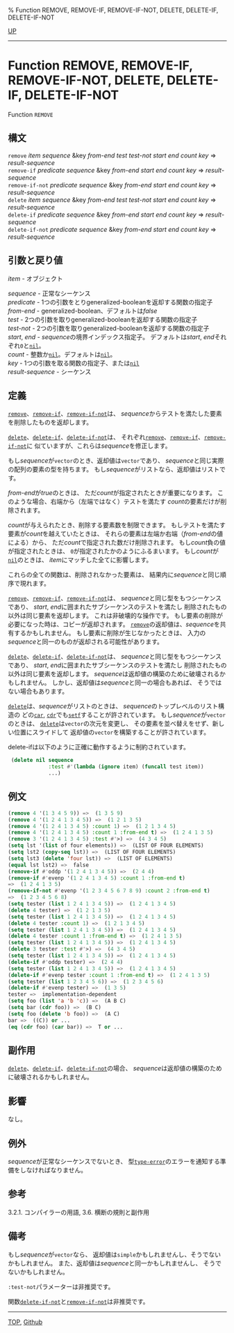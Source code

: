 % Function REMOVE, REMOVE-IF, REMOVE-IF-NOT, DELETE, DELETE-IF, DELETE-IF-NOT

[UP](17.3.html)  

---

# Function **REMOVE, REMOVE-IF, REMOVE-IF-NOT, DELETE, DELETE-IF, DELETE-IF-NOT**


Function `REMOVE`


## 構文

`remove` *item* *sequence*
 &key *from-end* *test* *test-not* *start* *end* *count* *key*
 => *result-sequence*  
`remove-if` *predicate* *sequence*
 &key *from-end* *start* *end* *count* *key*
 => *result-sequence*  
`remove-if-not` *predicate* *sequence*
 &key *from-end* *start* *end* *count* *key*
 => *result-sequence*  
`delete` *item* *sequence*
 &key *from-end* *test* *test-not* *start* *end* *count* *key*
 => *result-sequence*  
`delete-if` *predicate* *sequence*
 &key *from-end* *start* *end* *count* *key*
 => *result-sequence*  
`delete-if-not` *predicate* *sequence*
 &key *from-end* *start* *end* *count* *key*
 => *result-sequence*  


## 引数と戻り値

*item* - オブジェクト  

*sequence* - 正常なシーケンス  
*predicate* - 1つの引数をとりgeneralized-booleanを返却する関数の指定子  
*from-end* - generalized-boolean、デフォルトは*false*  
*test* - 2つの引数を取りgeneralized-booleanを返却する関数の指定子  
*test-not* - 2つの引数を取りgeneralized-booleanを返却する関数の指定子  
*start*, *end* - *sequence*の境界インデックス指定子。
デフォルトは*start*, *end*それぞれ`0`と[`nil`](5.3.nil-variable.html)。  
*count* - 整数か[`nil`](5.3.nil-variable.html)。デフォルトは[`nil`](5.3.nil-variable.html)。  
*key* - 1つの引数を取る関数の指定子、または[`nil`](5.3.nil-variable.html)  
*result-sequence* - シーケンス


## 定義

[`remove`](17.3.remove.html)、[`remove-if`](17.3.remove.html)、[`remove-if-not`](17.3.remove.html)は、
*sequence*からテストを満たした要素を削除したものを返却します。

[`delete`](17.3.remove.html)、[`delete-if`](17.3.remove.html)、[`delete-if-not`](17.3.remove.html)は、
それぞれ[`remove`](17.3.remove.html)、[`remove-if`](17.3.remove.html)、[`remove-if-not`](17.3.remove.html)に
似ていますが、これらは*sequence*を修正します。

もし*sequence*が`vector`のとき、返却値は`vector`であり、
*sequence*と同じ実際の配列の要素の型を持ちます。
もし*sequence*がリストなら、返却値はリストです。

*from-end*が*true*のときは、
ただ*count*が指定されたときが重要になります。
このような場合、右端から（左端ではなく）テストを満たす
*count*の要素だけが削除されます。

*count*が与えられたとき、削除する要素数を制限できます。
もしテストを満たす要素が*count*を越えていたときは、
それらの要素は左端か右端（*from-end*の値による）から、
ただ*count*で指定された数だけ削除されます。
もし*count*負の値が指定されたときは、
`0`が指定されたかのようにふるまいます。
もし*count*が[`nil`](5.3.nil-variable.html)のときは、
*item*にマッチした全てに影響します。

これらの全ての関数は、削除されなかった要素は、
結果内に*sequence*と同じ順序で現れます。

[`remove`](17.3.remove.html)、[`remove-if`](17.3.remove.html)、[`remove-if-not`](17.3.remove.html)は、
*sequence*と同じ型をもつシーケンスであり、
*start*, *end*に囲まれたサブシーケンスのテストを満たし
削除されたもの以外は同じ要素を返却します。
これは非破壊的な操作です。
もし要素の削除が必要になった時は、コピーが返却されます。
[`remove`](17.3.remove.html)の返却値は、*sequence*を共有するかもしれません。
もし要素に削除が生じなかったときは、
入力の*sequence*と同一のものが返却される可能性があります。

[`delete`](17.3.remove.html)、[`delete-if`](17.3.remove.html)、[`delete-if-not`](17.3.remove.html)は、
*sequence*と同じ型をもつシーケンスであり、
*start*, *end*に囲まれたサブシーケンスのテストを満たし
削除されたもの以外は同じ要素を返却します。
*sequence*は返却値の構築のために破壊されるかもしれません。
しかし、返却値は*sequence*と同一の場合もあれば、
そうではない場合もあります。

[`delete`](17.3.remove.html)は、*sequence*がリストのときは、
*sequence*のトップレベルのリスト構造の
どの[`car`](14.2.car.html), [`cdr`](14.2.car.html)でも[`setf`](5.3.setf.html)することが許されています。
もし*sequence*が`vector`のときは、
[`delete`](17.3.remove.html)は`vector`の次元を変更し、
その要素を並べ替えをせず、新しい位置にスライドして
返却値の`vector`を構築することが許されています。

delete-ifは以下のように正確に動作するように制約されています。

```lisp
 (delete nil sequence
             :test #'(lambda (ignore item) (funcall test item))
             ...)
```


## 例文

```lisp
(remove 4 '(1 3 4 5 9)) =>  (1 3 5 9)
(remove 4 '(1 2 4 1 3 4 5)) =>  (1 2 1 3 5)
(remove 4 '(1 2 4 1 3 4 5) :count 1) =>  (1 2 1 3 4 5)
(remove 4 '(1 2 4 1 3 4 5) :count 1 :from-end t) =>  (1 2 4 1 3 5)
(remove 3 '(1 2 4 1 3 4 5) :test #'>) =>  (4 3 4 5)
(setq lst '(list of four elements)) =>  (LIST OF FOUR ELEMENTS)
(setq lst2 (copy-seq lst)) =>  (LIST OF FOUR ELEMENTS)
(setq lst3 (delete 'four lst)) =>  (LIST OF ELEMENTS)
(equal lst lst2) =>  false
(remove-if #'oddp '(1 2 4 1 3 4 5)) =>  (2 4 4)
(remove-if #'evenp '(1 2 4 1 3 4 5) :count 1 :from-end t) 
=>  (1 2 4 1 3 5)
(remove-if-not #'evenp '(1 2 3 4 5 6 7 8 9) :count 2 :from-end t)
=>  (1 2 3 4 5 6 8)
(setq tester (list 1 2 4 1 3 4 5)) =>  (1 2 4 1 3 4 5)
(delete 4 tester) =>  (1 2 1 3 5)
(setq tester (list 1 2 4 1 3 4 5)) =>  (1 2 4 1 3 4 5)
(delete 4 tester :count 1) =>  (1 2 1 3 4 5)
(setq tester (list 1 2 4 1 3 4 5)) =>  (1 2 4 1 3 4 5)
(delete 4 tester :count 1 :from-end t) =>  (1 2 4 1 3 5)
(setq tester (list 1 2 4 1 3 4 5)) =>  (1 2 4 1 3 4 5)
(delete 3 tester :test #'>) =>  (4 3 4 5)
(setq tester (list 1 2 4 1 3 4 5)) =>  (1 2 4 1 3 4 5)
(delete-if #'oddp tester) =>  (2 4 4)
(setq tester (list 1 2 4 1 3 4 5)) =>  (1 2 4 1 3 4 5)
(delete-if #'evenp tester :count 1 :from-end t) =>  (1 2 4 1 3 5)    
(setq tester (list 1 2 3 4 5 6)) =>  (1 2 3 4 5 6) 
(delete-if #'evenp tester) =>  (1 3 5) 
tester =>  implementation-dependent
(setq foo (list 'a 'b 'c)) =>  (A B C)
(setq bar (cdr foo)) =>  (B C)
(setq foo (delete 'b foo)) =>  (A C)
bar =>  ((C)) or ...
(eq (cdr foo) (car bar)) =>  T or ...
```


## 副作用

[`delete`](17.3.remove.html)、[`delete-if`](17.3.remove.html)、[`delete-if-not`](17.3.remove.html)の場合、
*sequence*は返却値の構築のために破壊されるかもしれません。


## 影響

なし。


## 例外

*sequence*が正常なシーケンスでないとき、
型[`type-error`](4.4.type-error.html)のエラーを通知する準備をしなければなりません。


## 参考

3.2.1. コンパイラーの用語,
3.6. 横断の規則と副作用


## 備考

もし*sequence*が`vector`なら、
返却値は`simple`かもしれませんし、そうでないかもしれません。
また、返却値は*sequence*と同一かもしれませんし、
そうでないかもしれません。

`:test-not`パラメーターは非推奨です。

関数[`delete-if-not`](17.3.remove.html)と[`remove-if-not`](17.3.remove.html)は非推奨です。


---
[TOP](index.html),  [Github](https://github.com/nptcl/npt-japanese)

